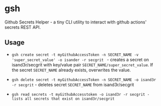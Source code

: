 # gsh 

Github Secrets Helper - a tiny CLI utility to interact with github actions' secrets REST API.

## Usage

- `gsh create secret -t myGithubAccessToken -n SECRET_NAME -v 'super_secret_value' -o isander -r secgrit ` - creates a secret on isand3r/secgrit with key/value pair `SECRET_NAME/super_secret_value`. If the secret `SECRET_NAME` already exists, overwrites the value.

- `gsh delete secret -t myGithubAccessToken -n SECRET_NAME -o isand3r -r secgrit` - deletes secret `SECRET_NAME` from isand3r/secgrit

- `gsh read secrets -t myGithubAccesstoken -o isand3r -r secgrit - lists all secrets that exist on isand3r/secgrit`
